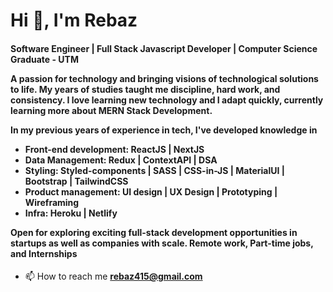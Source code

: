 <h1 align="left">Hi 👋, I'm Rebaz</h1>
<h4 align="left">

Software Engineer | Full Stack Javascript Developer | Computer Science Graduate - UTM

A passion for technology and bringing visions of technological solutions to life. My years of studies taught me discipline, hard work, and consistency. I love learning new technology and I adapt quickly, currently learning more about MERN Stack Development.

In my previous years of experience in tech, I've developed knowledge in 
- Front-end development: ReactJS | NextJS
- Data Management: Redux | ContextAPI | DSA
- Styling: Styled-components | SASS | CSS-in-JS | MaterialUI | Bootstrap | TailwindCSS
- Product management: UI design | UX Design | Prototyping | Wireframing
- Infra: Heroku | Netlify 

Open for exploring exciting full-stack development opportunities in startups as well as companies with scale. Remote work, Part-time jobs, and Internships
</h4>

- 📫 How to reach me 
**rebaz415@gmail.com**
